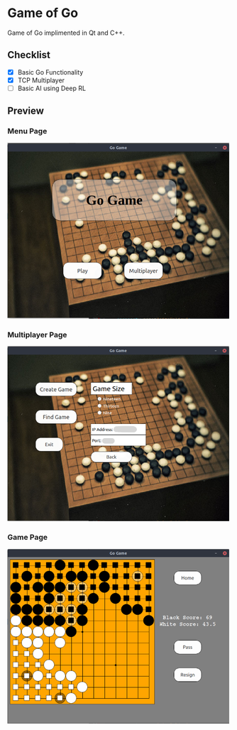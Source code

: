 
# Game of Go

Game of Go implimented in Qt and C++.

## Checklist

- [x] Basic Go Functionality
- [x] TCP Multiplayer
- [ ] Basic AI using Deep RL

## Preview

### Menu Page

<img src="./fig/MenuPage.png" alt="Menu Page" width="500"/>

### Multiplayer Page

<img src="./fig/Multiplayer.png" alt="Multiplayer Page" width="500"/>

### Game Page

<img src="./fig/Game.png" alt="Game Page" width="500"/>